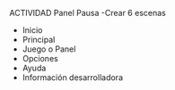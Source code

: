 ACTIVIDAD													Panel Pausa
 -Crear 6 escenas
-	Inicio
-	Principal
-	Juego
o	Panel
-	Opciones
-	Ayuda
-	Información desarrolladora
